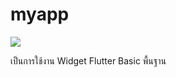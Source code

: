 # myapp

![](https://cdn.pic.in.th/file/picinth/Untitled-video---Made-with-Clipchamp.gif)

เป็นการใช้งาน Widget Flutter Basic พื้นฐาน
